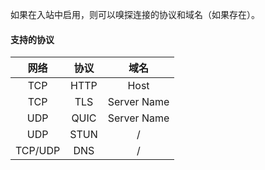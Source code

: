 如果在入站中启用，则可以嗅探连接的协议和域名（如果存在）。

#### 支持的协议

|   网络    |  协议  |     域名      |
|:-------:|:----:|:-----------:|
|   TCP   | HTTP |    Host     |
|   TCP   | TLS  | Server Name |
|   UDP   | QUIC | Server Name |
|   UDP   | STUN |      /      |
| TCP/UDP | DNS  |      /      |